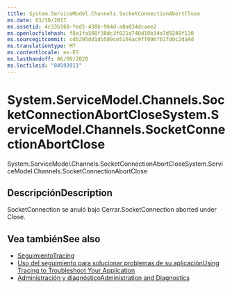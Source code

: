 ```yaml
---
title: System.ServiceModel.Channels.SocketConnectionAbortClose
ms.date: 03/30/2017
ms.assetid: 4c33b160-fed5-438b-964d-a0a034dcaee2
ms.openlocfilehash: f8a1fa508f38dc3f021d740d10b34a7d9248f130
ms.sourcegitcommit: cdb295dd1db589ce5169ac9ff096f01fd0c2da9d
ms.translationtype: MT
ms.contentlocale: es-ES
ms.lasthandoff: 06/09/2020
ms.locfileid: "84593911"
---
```

# <a name="systemservicemodelchannelssocketconnectionabortclose"></a><span data-ttu-id="75524-102">System.ServiceModel.Channels.SocketConnectionAbortClose</span><span class="sxs-lookup"><span data-stu-id="75524-102">System.ServiceModel.Channels.SocketConnectionAbortClose</span></span>
<span data-ttu-id="75524-103">System.ServiceModel.Channels.SocketConnectionAbortClose</span><span class="sxs-lookup"><span data-stu-id="75524-103">System.ServiceModel.Channels.SocketConnectionAbortClose</span></span>  
  
## <a name="description"></a><span data-ttu-id="75524-104">Descripción</span><span class="sxs-lookup"><span data-stu-id="75524-104">Description</span></span>  
 <span data-ttu-id="75524-105">SocketConnection se anuló bajo Cerrar.</span><span class="sxs-lookup"><span data-stu-id="75524-105">SocketConnection aborted under Close.</span></span>  
  
## <a name="see-also"></a><span data-ttu-id="75524-106">Vea también</span><span class="sxs-lookup"><span data-stu-id="75524-106">See also</span></span>

- [<span data-ttu-id="75524-107">Seguimiento</span><span class="sxs-lookup"><span data-stu-id="75524-107">Tracing</span></span>](index.md)
- [<span data-ttu-id="75524-108">Uso del seguimiento para solucionar problemas de su aplicación</span><span class="sxs-lookup"><span data-stu-id="75524-108">Using Tracing to Troubleshoot Your Application</span></span>](using-tracing-to-troubleshoot-your-application.md)
- [<span data-ttu-id="75524-109">Administración y diagnóstico</span><span class="sxs-lookup"><span data-stu-id="75524-109">Administration and Diagnostics</span></span>](../index.md)
